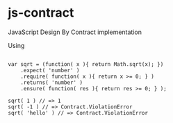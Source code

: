 js-contract
===========

JavaScript Design By Contract implementation

Using
<pre><code class="javascript">
var sqrt = (function( x ){ return Math.sqrt(x); })
    .expect( 'number' )
    .require( function( x ){ return x >= 0; } )
    .returns( 'number' )
    .ensure( function( res ){ return res >= 0; } );

sqrt( 1 ) // => 1
sqrt( -1 ) // => Contract.ViolationError
sqrt( 'hello' ) // => Contract.ViolationError
<code></pre>